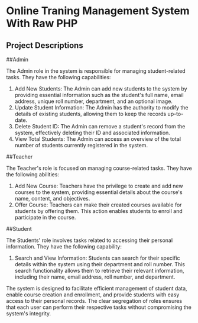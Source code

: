 # Online Traning Management System With Raw PHP

## Project Descriptions


##Admin

The Admin role in the system is responsible for managing student-related tasks. They have the following capabilities:
1. Add New Students: The Admin can add new students to the system by providing essential information such as the student's full name, email address, unique roll number, department, and an optional image.
2. Update Student Information: The Admin has the authority to modify the details of existing students, allowing them to keep the records up-to-date.
3. Delete Student ID: The Admin can remove a student's record from the system, effectively deleting their ID and associated information.
4. View Total Students: The Admin can access an overview of the total number of students currently registered in the system.

##Teacher

The Teacher's role is focused on managing course-related tasks. They have the following abilities:
1. Add New Course: Teachers have the privilege to create and add new courses to the system, providing essential details about the course's name, content, and objectives.
2. Offer Course: Teachers can make their created courses available for students by offering them. This action enables students to enroll and participate in the course.

##Student

The Students' role involves tasks related to accessing their personal information. They have the following capability:
1. Search and View Information: Students can search for their specific details within the system using their department and roll number. This search functionality allows them to retrieve their relevant information, including their name, email address, roll number, and department.

The system is designed to facilitate efficient management of student data, enable course creation and enrollment, and provide students with easy access to their personal records. The clear segregation of roles ensures that each user can perform their respective tasks without compromising the system's integrity.
